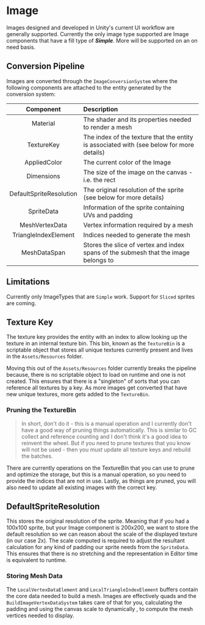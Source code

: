 # Image

Images designed and developed in Unity's current UI workflow are generally supported. Currently the only image
type supported are Image components that have a fill type of ***Simple***. More will be supported on an on need
basis.

## Conversion Pipeline
Images are converted through the `ImageConversionSystem` where the following components are attached to the
entity generated by the conversion system:

| Component | Description |
|:---------:|:------------|
| Material  | The shader and its properties needed to render a mesh |
| TextureKey | The index of the texture that the entity is associated with (see below for more details) |
| AppliedColor | The current color of the Image |
| Dimensions | The size of the image on the canvas - i.e. the rect |
| DefaultSpriteResolution | The original resolution of the sprite (see below for more details) |
| SpriteData | Information of the sprite containing UVs and padding |
| MeshVertexData | Vertex information required by a mesh |
| TriangleIndexElement | Indices needed to generate the mesh |
| MeshDataSpan | Stores the slice of vertex and index spans of the submesh that the image belongs to |

## Limitations
Currently only ImageTypes that are `Simple` work. Support for `Sliced` sprites are coming.

## Texture Key
The texture key provides the entity with an index to allow looking up the texture in an internal texture bin.
This bin, known as the `TextureBin` is a scriptable object that stores all unique textures currently present and
lives in the `Assets/Resources` folder.

Moving this out of the `Assets/Resources` folder currently breaks the pipeline because, there is no
scriptable object to load on runtime and one is not created. This ensures that there is a "singleton"
of sorts that you can reference all textures by a key. As more images get converted that have new unique textures, more gets added to the `TextureBin`.

### Pruning the TextureBin
> In short, don't do it - this is a manual operation and I currently don't have a good way of pruning things automatically.
This is similar to GC collect and reference counting and I don't think it's a good idea to reinvent the wheel. But if you
need to prune textures that you know will not be used - then you _must_ update all texture keys and rebuild the batches.

There are currently operations on the TextureBin that you can use to prune and optimize the storage, but this is
a manual operation, so you need to provide the indices that are not in use. Lastly, as things are pruned, you
will also need to update all existing images with the correct key.

## DefaultSpriteResolution
This stores the original resolution of the sprite. Meaning that if you had a 100x100 sprite, but your
Image component is 200x200, we want to store the default resolution so we can reason about the scale
of the displayed texture (in our case 2x). The scale computed is required to adjust the resultant
calculation for any kind of padding our sprite needs from the `SpriteData`. This ensures that there is
no stretching and the representation in Editor time is equivalent to runtime.

### Storing Mesh Data
The `LocalVertexDataElement` and `LocalTriangleIndexElement` buffers contain the core data needed to build a
mesh. Images are effectively quads and the `BuildImageVertexDataSystem` takes care of that for you,
calculating the padding and using the canvas scale to dynamically , to compute the mesh vertices needed to display.